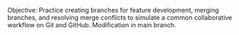 Objective: Practice creating branches for feature development, merging branches, and resolving merge conflicts to simulate a common collaborative workflow on Git and GitHub. Modification in main branch.
